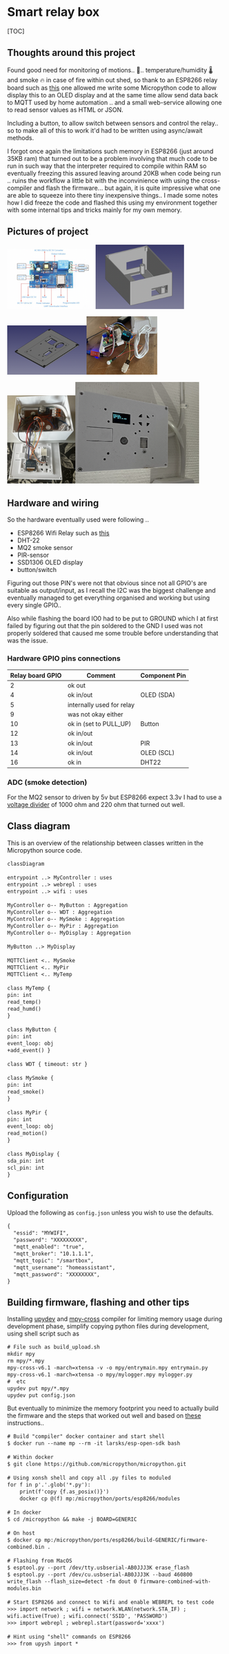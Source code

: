# Smart relay box

[TOC]



## Thoughts around this project

Found good need for monitoring of motions.. 🚨..  temperature/humidity 🌡 and smoke 🔥 in case of fire within out shed, so thank to an ESP8266 relay board such as [this](https://www.aliexpress.com/item/4001145890926.html?spm=a2g0o.productlist.main.1.1b986f01joMaxY&algo_pvid=4035ccb3-9bda-4bdf-95bb-2230b130ac4a&algo_exp_id=4035ccb3-9bda-4bdf-95bb-2230b130ac4a-0&pdp_npi=4%40dis%21SEK%21104.43%2173.05%21%21%219.55%21%21%40211b88f016913406953693746e60b8%2110000014889605063%21sea%21SE%21172124112%21&curPageLogUid=IiB248JTDrD1#nav-description) one allowed me write some Micropython code to allow display this to an OLED display and at the same time allow send data back to MQTT used by home automation .. and a small web-service allowing one to read sensor values as HTML or JSON.

Including a button, to allow switch between sensors and control the relay.. so to make all of this to work it'd had to be written using async/await methods.

I forgot once again the limitations such memory in ESP8266 (just around 35KB ram) that turned out to be a problem involving that much code to be run in such way that the interpreter required to compile within RAM so eventually freezing this assured leaving around 20KB when code being run .. ruins the workflow a little bit with the inconvinience with using the cross-compiler and flash the firmware... but again, it is quite impressive what one are able to squeeze into there tiny inexpensive things.. I made some notes how I did freeze the code and flashed this using my environment together with some internal tips and tricks mainly for my own memory.

## Pictures of project

<img src="https://raw.githubusercontent.com/engdan77/project_images/master/pics/esp8266_relay.png" alt="esp8266_relay" style="zoom:20%;" /><img src="https://raw.githubusercontent.com/engdan77/project_images/master/pics/box_image.png" alt="box_image" style="zoom:20%;" />

<img src="https://raw.githubusercontent.com/engdan77/project_images/master/pics/lid_image.png" alt="lid_image" style="zoom:18%;" /><img src="https://raw.githubusercontent.com/engdan77/project_images/master/pics/relay_inside.png" alt="relay_inside" style="zoom:16%;" />

<img src="https://raw.githubusercontent.com/engdan77/project_images/master/pics/smartbox_essemble.png" alt="smartbox_essemble" style="zoom:20%;" /><a href="https://youtu.be/uAbRgx42DTE"><img src="https://raw.githubusercontent.com/engdan77/project_images/master/pics/final_smartbox_image.png" alt="final_smartbox_image" style="zoom:28%;" /></a>



## Hardware and wiring

So the hardware eventually used were following .. 

- ESP8266 Wifi Relay such as [this](https://www.aliexpress.com/item/4001145890926.html?spm=a2g0o.productlist.main.1.1b986f01joMaxY&algo_pvid=4035ccb3-9bda-4bdf-95bb-2230b130ac4a&algo_exp_id=4035ccb3-9bda-4bdf-95bb-2230b130ac4a-0&pdp_npi=4%40dis%21SEK%21104.43%2173.05%21%21%219.55%21%21%40211b88f016913406953693746e60b8%2110000014889605063%21sea%21SE%21172124112%21&curPageLogUid=IiB248JTDrD1#nav-description)
- DHT-22
- MQ2 smoke sensor
- PIR-sensor
- SSD1306 OLED display
- button/switch

Figuring out those PIN's were not that obvious since not all GPIO's are suitable as output/input, as I recall the I2C was the biggest challenge and eventually managed to get everything organised and working but using every single GPIO..

Also while flashing the board IO0 had to be put to GROUND which I at first failed by figuring out that the pin soldered to the GND I used was not properly soldered that caused me some trouble before understanding that was the issue.

### Hardware GPIO pins connections

| Relay board GPIO | Comment                   | Component Pin |
| ---------------- | ------------------------- | ------------- |
| 2                | ok out                    |               |
| 4                | ok in/out                 | OLED (SDA)    |
| 5                | internally used for relay |               |
| 9                | was not okay either       |               |
| 10               | ok in (set to PULL_UP)    | Button        |
| 12               | ok in/out                 |               |
| 13               | ok in/out                 | PIR           |
| 14               | ok in/out                 | OLED (SCL)    |
| 16               | ok in                     | DHT22         |

### ADC (smoke detection)

For the MQ2 sensor to driven by 5v but ESP8266 expect 3.3v I had to use a [voltage divider](https://en.wikipedia.org/wiki/Voltage_divider) of 1000 ohm and 220 ohm that turned out well.

## Class diagram

This is an overview of the relationship between classes written in the Micropython source code.

```mermaid
classDiagram

entrypoint ..> MyController : uses
entrypoint ..> webrepl : uses
entrypoint ..> wifi : uses

MyController o-- MyButton : Aggregation
MyController o-- WDT : Aggregation
MyController o-- MySmoke : Aggregation
MyController o-- MyPir : Aggregation
MyController o-- MyDisplay : Aggregation

MyButton ..> MyDisplay

MQTTClient <.. MySmoke
MQTTClient <.. MyPir
MQTTClient <.. MyTemp

class MyTemp {
pin: int
read_temp()
read_humd()
}

class MyButton { 
pin: int
event_loop: obj
+add_event() }

class WDT { timeout: str }

class MySmoke {
pin: int
read_smoke()
}

class MyPir {
pin: int
event_loop: obj
read_motion()
}

class MyDisplay {
sda_pin: int
scl_pin: int
}
```



## Configuration

Upload the following as `config.json` unless you wish to use the defaults. 

```
{
  "essid": "MYWIFI",
  "password": "XXXXXXXXX",
  "mqtt_enabled": "true",
  "mqtt_broker": "10.1.1.1",
  "mqtt_topic": "/smartbox",
  "mqtt_username": "homeassistant",
  "mqtt_password": "XXXXXXXX",
}
```





## Building firmware, flashing and other tips

Installing [upydev](https://upydev.readthedocs.io/en/latest/) and [mpy-cross](https://github.com/micropython/micropython/tree/master/mpy-cross) compiler for limiting memory usage during development phase, simplify copying python files during development, using shell script such as

```shell
# File such as build_upload.sh
mkdir mpy
rm mpy/*.mpy
mpy-cross-v6.1 -march=xtensa -v -o mpy/entrymain.mpy entrymain.py
mpy-cross-v6.1 -march=xtensa -o mpy/mylogger.mpy mylogger.py
#  etc
upydev put mpy/*.mpy
upydev put config.json
```

But eventually to minimize the memory footprint you need to actually build the firmware and the steps that worked out well and based on [these](https://github.com/micropython/micropython/tree/master/ports/esp8266) instructions..

```shell
# Build "compiler" docker container and start shell
$ docker run --name mp --rm -it larsks/esp-open-sdk bash

# Within docker
$ git clone https://github.com/micropython/micropython.git

# Using xonsh shell and copy all .py files to moduled
for f in p'.'.glob('*.py'):
    print(f'copy {f.as_posix()}')
    docker cp @(f) mp:/micropython/ports/esp8266/modules

# In docker
$ cd /micropython && make -j BOARD=GENERIC

# On host
$ docker cp mp:/micropython/ports/esp8266/build-GENERIC/firmware-combined.bin .

# Flashing from MacOS
$ esptool.py --port /dev/tty.usbserial-AB0JJJ3K erase_flash
$ esptool.py --port /dev/cu.usbserial-AB0JJJ3K --baud 460800 write_flash --flash_size=detect -fm dout 0 firmware-combined-with-modules.bin

# Start ESP8266 and connect to Wifi and enable WEBREPL to test code
>>> import network ; wifi = network.WLAN(network.STA_IF) ; wifi.active(True) ; wifi.connect('SSID', 'PASSWORD')
>>> import webrepl ; webrepl.start(password='xxxx')

# Hint using "shell" commands on ESP8266
>>> from upysh import *
```